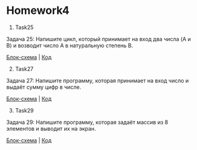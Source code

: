 # Homework4

1. Task25

Задача 25: Напишите цикл, который принимает на вход два числа (A и B) и возводит число A в натуральную степень B.

[Блок-схема](Task25/diagram.drawio.png) | [Код](Task25/Program.cs) 

2. Task27

Задача 27: Напишите программу, которая принимает на вход число и выдаёт сумму цифр в числе.

[Блок-схема](Task27/diagram.drawio.png) | [Код](Task27/Program.cs) 

3. Task29

Задача 29: Напишите программу, которая задаёт массив из 8 элементов и выводит их на экран.

[Блок-схема](Task29/diagram.drawio.png) | [Код](Task29/Program.cs) 



